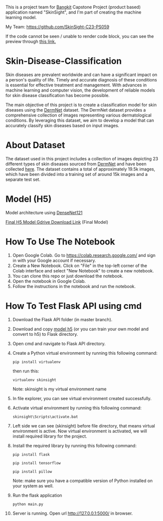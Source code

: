 This is a project team for [Bangkit](https://grow.google/intl/id_id/bangkit/) Capstone Project (product based) application named "SkinSight", and I'm part of creating the machine learning model.

My Team: https://github.com/SkinSight-C23-PS059

If the code cannot be seen / unable to render code block, you can see the preview through [this link.](https://nbviewer.org/github/devapratama/Diamonds-Price-Prediction/blob/master/Diamonds_Price_Prediction.ipynb)

# Skin-Disease-Classification

Skin diseases are prevalent worldwide and can have a significant impact on a person's quality of life. Timely and accurate diagnosis of these conditions is essential for effective treatment and management. With advances in machine learning and computer vision, the development of reliable models for skin disease classification has become possible.

The main objective of this project is to create a classification model for skin diseases using the [DermNet](https://www.kaggle.com/datasets/shubhamgoel27/dermnet) dataset. The DermNet dataset provides a comprehensive collection of images representing various dermatological conditions. By leveraging this dataset, we aim to develop a model that can accurately classify skin diseases based on input images.

# About Dataset

The dataset used in this project includes a collection of images depicting 23 different types of skin diseases sourced from [DermNet](https://dermnetnz.org/) and have been collected [here](https://www.kaggle.com/datasets/shubhamgoel27/dermnet). The dataset contains a total of approximately 19.5k images, which have been divided into a training set of around 15k images and a separate test set.

# Model (H5)

Model architecture using [DenseNet121](https://keras.io/api/applications/densenet/)

[Final H5 Model Gdrive Download Link](https://drive.google.com/drive/folders/1PwCnlkURBq8iMZZs-HOQWN8RdSg-o9WO) (Final Model)

# How To Use The Notebook
1. Open Google Colab. Go to https://colab.research.google.com/ and sign in with your Google account if necessary.
2. Create a New Notebook. Click on "File" in the top-left corner of the Colab interface and select "New Notebook" to create a new notebook.
3. You can clone this repo or just download the notebook.
4. Open the notebook in Google Colab.
5. Follow the instructions in the notebook and run the notebook.

# How To Test Flask API using cmd
1. Download the Flask API folder (in master branch).
2. Download and copy [model h5](https://drive.google.com/drive/folders/1PwCnlkURBq8iMZZs-HOQWN8RdSg-o9WO) (or you can train your own model and convert to h5) to Flask directory.
3. Open cmd and navigate to Flask API directory.
4. Create a Python virtual environment by running this following command:
   
   `pip install virtualenv`
   
   then run this:
   
   `virtualenv skinsight`
   
    Note: skinsight is my virtual environment name

6. In file explorer, you can see virtual environment created successfully.
7. Activate virtual environment by running this following command:

   `skinsight\Scripts\activate.bat`

8. Left side we can see (skinsight) before file directory, that means virtual environment is active. Now virtual environment is activated, we will install required library for the project.
9. Install the required library by running this following command:

    `pip install flask`
    
    
    `pip install tensorflow`
    
    
    `pip install pillow`

    Note: make sure you have a compatible version of Python installed on your system as well.

10. Run the flask application

     `python main.py`

11. Server is running. Open url http://127.0.0.1:5000/ in browser.

